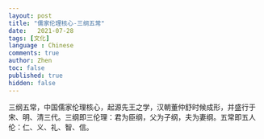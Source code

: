 ```yaml
---
layout: post
title: "儒家伦理核心-三纲五常"
date:   2021-07-28
tags: [文化]
language : Chinese
comments: true
author: Zhen
toc: false
published: true
hidden: false
---
```

三纲五常，中国儒家伦理核心，起源先王之学，汉朝董仲舒时候成形，并盛行于宋、明、清三代。三纲即三伦理：君为臣纲，父为子纲，夫为妻纲。五常即五人伦：仁、义、礼、智、信。

<!--stackedit_data:
eyJoaXN0b3J5IjpbOTgzNDI3MzEsLTEyNjkyODE5OTcsODczMT
c3MjE0XX0=
-->